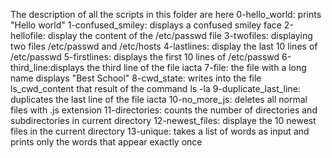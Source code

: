 The description of all the scripts in this folder are here
0-hello_world: prints "Hello world"
1-confused_smiley: displays a confused smiley face
2-hellofile: display the content of the /etc/passwd file
3-twofiles: displaying two files /etc/passwd and /etc/hosts 
4-lastlines: display the last 10 lines of /etc/passwd
5-firstlines: displays the first 10 lines of /etc/passwd 
6-third_line:displays the third line of the file iacta
7-file: the file with a long name displays "Best School"
8-cwd_state: writes into the file ls_cwd_content that result of the command ls -la
9-duplicate_last_line: duplicates the last line of the file iacta
10-no_more_js: deletes all normal files with .js extension
11-directories: counts the number of directories and subdirectories in current directory
12-newest_files: displaye the 10 newest files in the current directory
13-unique: takes a list of words as input and prints only the words that appear exactly once
